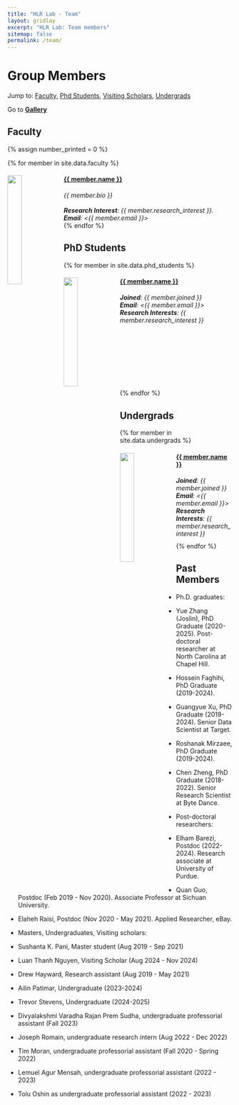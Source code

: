 ```yaml
---
title: "HLR Lab - Team"
layout: gridlay
excerpt: "HLR Lab: Team members"
sitemap: false
permalink: /team/
---
```


# Group Members

<!-- Jump to: [Faculty](#faculty), [Postdocs](#postdocs), [Phd Students](#phd-students), [Master Students](#master-students) -->

Jump to: [Faculty](#faculty), [Phd Students](#phd-students), [Visiting Scholars](#visiting-scholars), [Undergrads](#undergrads)

<!-- <div class="row">
<div class="col-lg-5 col-md-6 col-sm-12">
<a href="{{ site.url }}{{ site.baseurl }}/pictures/" >
<img src="{{ site.url }}{{ site.baseurl }}/images/picpic/Gallery/gathering_2024.jpg" width="100%">
</a>
</div>
</div> -->

Go to <a href="{{ site.url }}{{ site.baseurl }}/pictures/"> <b>Gallery</b> </a>

## Faculty
{% assign number_printed = 0 %}
<div class="row" style="display: block">
{% for member in site.data.faculty %}
<div class="col-sm-6 clearfix">
  <img src="{{ site.url }}{{ site.baseurl }}/images/profiles/{{ member.photo }}" class="img-responsive" width="25%" style="float: left" />
  <h4><a href="{{ member.webpage }}" style="color:inherit">{{ member.name }}</a></h4>
  <i>{{ member.bio }}</i><br><br>
  <i><b>Research Interest</b>: {{ member.research_interest }}. <br><b>Email</b>: <{{ member.email }}></i>
</div>
{% endfor %}
</div>

<!-- ## Postdocs
<div class="row">
{% for member in site.data.postdocs %}
<div class="col-sm-6 clearfix">
  <img src="{{ site.url }}{{ site.baseurl }}/images/profiles/{{ member.photo }}" class="img-responsive" width="25%" style="float: left"/>
  <h4><a href="{{ member.webpage }}" style="color:inherit">{{ member.name }}</a></h4>
  <i><b>Joined</b>: {{ member.joined }}</i><br>
  <i><b>Email</b>: <{{ member.email }}></i><br>
  <i><b>Research Interests</b>: {{ member.research_interest }}<br></i>
</div>
{% endfor %}
</div> -->

## PhD Students
<div class="row">
{% for member in site.data.phd_students %}
<div class="col-sm-6 clearfix" style="min-height: 250px;">
  <img src="{{ site.url }}{{ site.baseurl }}/images/profiles/{{ member.photo }}" class="img-responsive" width="25%" style="float: left;"/>
  <h4><a href="{{ member.webpage }}" style="color:inherit">{{ member.name }}</a></h4>
  <i><b>Joined</b>: {{ member.joined }}</i><br>
  <i><b>Email</b>: <{{ member.email }}></i><br>
  <i><b>Research Interests</b>: {{ member.research_interest }}</i>
</div>
{% endfor %}
</div>

<!-- ## Visiting Scholars
<div class="row">
{% for member in site.data.visiting_scholars %}
<div class="col-sm-6 clearfix" style="min-height: 250px;">
  <img src="{{ site.url }}{{ site.baseurl }}/images/profiles/{{ member.photo }}" class="img-responsive" width="25%" style="float: left;"/>
  <h4><a href="{{ member.webpage }}" style="color:inherit">{{ member.name }}</a></h4>
  <i><b>Joined</b>: {{ member.joined }}</i><br>
  <i><b>Email</b>: <{{ member.email }}></i><br>
  <i><b>Research Interests</b>: {{ member.research_interest }}</i>
</div>
{% endfor %}
</div> -->


<!-- ## Master's Students -->
<!--<div class="row">
{% for member in site.data.master_students %}
<div class="col-sm-6 clearfix">
  <img src="{{ site.url }}{{ site.baseurl }}/images/profiles/{{ member.photo }}" class="img-responsive" width="25%" style="float: left" />
  <h4><a href="{{ member.webpage }}" style="color:inherit">{{ member.name }}</a></h4>
  <i><b>Joined</b>: {{ member.joined }}</i><br>
  <i><b>Email</b>: <{{ member.email }}></i>
</div>
{% endfor %}
</div>-->

## Undergrads
<div class="row">
{% for member in site.data.undergrads %}
<div class="col-sm-6 clearfix" style="min-height: 200px;">
  <img src="{{ site.url }}{{ site.baseurl }}/images/profiles/{{ member.photo }}" class="img-responsive" width="25%" style="float: left"/>
  <h4><a href="{{ member.webpage }}" style="color:inherit">{{ member.name }}</a></h4>
  <i><b>Joined</b>: {{ member.joined }}</i><br>
  <i><b>Email</b>: <{{ member.email }}></i><br>
  <i><b>Research Interests</b>: {{ member.research_interest }}</i>
</div>
{% endfor %}
</div>

## Past Members
- Ph.D. graduates: 
- Yue Zhang (Joslin), PhD Graduate (2020-2025). Post-doctoral researcher at North Carolina at Chapel Hill.
- Hossein Faghihi, PhD Graduate (2019-2024).
- Guangyue Xu, PhD Graduate (2019-2024). Senior Data Scientist at Target.
- Roshanak Mirzaee, PhD Graduate (2019-2024).
- Chen Zheng, PhD Graduate (2018-2022). Senior Research Scientist at Byte Dance.

- Post-doctoral researchers:
- Elham Barezi, Postdoc (2022-2024). Research associate at University of Purdue.
- Quan Guo, Postdoc (Feb 2019 - Nov 2020). Associate Professor at Sichuan University.
- Elaheh Raisi, Postdoc (Nov 2020 - May 2021). Applied Researcher, eBay.

- Masters, Undergraduates, Visiting scholars: 
- Sushanta K. Pani, Master student (Aug 2019 - Sep 2021)
- Luan Thanh Nguyen, Visiting Scholar (Aug 2024 - Nov 2024)
- Drew Hayward, Research assistant (Aug 2019 - May 2021)
- Ailin Patimar, Undergraduate (2023-2024)
- Trevor Stevens, Undergraduate (2024-2025)
- Divyalakshmi Varadha Rajan Prem Sudha, undergraduate professorial assistant (Fall 2023)
- Joseph Romain, undergraduate research intern (Aug 2022 - Dec 2022)
- Tim Moran, undergraduate professorial assistant (Fall 2020 - Spring 2022)
- Lemuel Agur Mensah,  undergraduate professorial assistant (2022 - 2023)
- Tolu Oshin as undergraduate professorial assistant (2022 - 2023)
